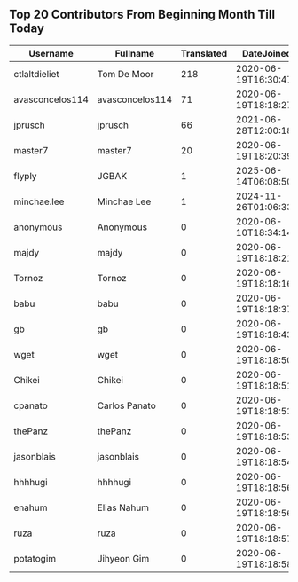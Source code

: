## Top 20 Contributors From Beginning Month Till Today ##
|Username|Fullname|Translated|DateJoined|Language|
|--------|--------|----------|----------|-------|
|ctlaltdieliet|Tom De Moor|218|2020-06-19T16:30:47Z|nl|
|avasconcelos114|avasconcelos114|71|2020-06-19T18:18:27Z|ko|
|jprusch|jprusch|66|2021-06-28T12:00:18.|de|
|master7|master7|20|2020-06-19T18:20:39.|pl|
|flyply|JGBAK|1|2025-06-14T06:08:50.||
|minchae.lee|Minchae Lee|1|2024-11-26T01:06:33.|ko|
|anonymous|Anonymous|0|2020-06-10T18:34:14.||
|majdy|majdy|0|2020-06-19T18:18:21.||
|Tornoz|Tornoz|0|2020-06-19T18:18:16.||
|babu|babu|0|2020-06-19T18:18:37.||
|gb|gb|0|2020-06-19T18:18:43.||
|wget|wget|0|2020-06-19T18:18:50Z|ro|
|Chikei|Chikei|0|2020-06-19T18:18:51Z|zh_Hant|
|cpanato|Carlos Panato|0|2020-06-19T18:18:53Z||
|thePanz|thePanz|0|2020-06-19T18:18:53Z||
|jasonblais|jasonblais|0|2020-06-19T18:18:54Z||
|hhhhugi|hhhhugi|0|2020-06-19T18:18:56.||
|enahum|Elias  Nahum|0|2020-06-19T18:18:56Z|es|
|ruza|ruza|0|2020-06-19T18:18:57.||
|potatogim|Jihyeon Gim|0|2020-06-19T18:18:58.|ko|
